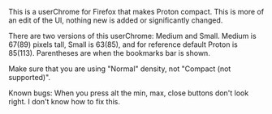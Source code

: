 This is a userChrome for Firefox that makes Proton compact. This is more of an edit of the UI, nothing new is added or significantly changed. 

There are two versions of this userChrome: Medium and Small. Medium is 67(89) pixels tall, Small is 63(85), and for reference default Proton is 85(113). Parentheses are when the bookmarks bar is shown.

Make sure that you are using "Normal" density, not "Compact (not supported)".

Known bugs: When you press alt the min, max, close buttons don't look right. I don't know how to fix this. 
